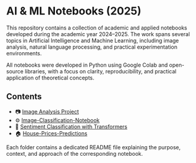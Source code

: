 # AI & ML Notebooks (2025)

This repository contains a collection of academic and applied notebooks developed during the academic year 2024–2025. The work spans several topics in Artificial Intelligence and Machine Learning, including image analysis, natural language processing, and practical experimentation environments.

All notebooks were developed in Python using Google Colab and open-source libraries, with a focus on clarity, reproducibility, and practical application of theoretical concepts.

## Contents

- 📷 [Image Analysis Project](./image-analysis-project)
- ⚙️ [Image-Classification-Notebook](./image-classification-notebook)
- 🧠 [Sentiment Classification with Transformers](./nlp-yelp-sentiment)
- 🏠 [House-Prices-Predictions](./housing-prices-predictios)

Each folder contains a dedicated README file explaining the purpose, context, and approach of the corresponding notebook.
